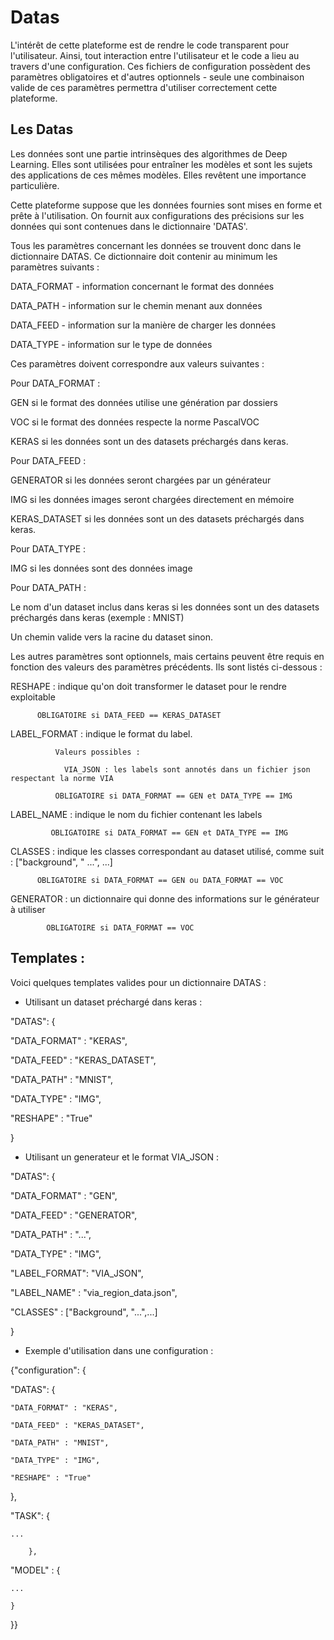 # Datas

L'intérêt de cette plateforme est de rendre le code transparent pour l'utilisateur.
Ainsi, tout interaction entre l'utilisateur et le code a lieu au travers d'une configuration.
Ces fichiers de configuration possèdent des paramètres obligatoires et d'autres optionnels - seule une combinaison valide de ces paramètres permettra d'utiliser correctement cette plateforme.

## Les Datas
Les données sont une partie intrinsèques des algorithmes de Deep Learning. Elles sont utilisées pour entraîner les modèles et sont les sujets des applications de ces mêmes modèles. Elles revêtent une importance particulière.

Cette plateforme suppose que les données fournies sont mises en forme et prête à l'utilisation. On fournit aux configurations des précisions sur les données qui sont contenues dans le dictionnaire 'DATAS'.

Tous les paramètres concernant les données se trouvent donc dans le dictionnaire DATAS. Ce dictionnaire doit contenir au minimum les paramètres suivants :

DATA_FORMAT - information concernant le format des données

DATA_PATH - information sur le chemin menant aux données

DATA_FEED - information sur la manière de charger les données

DATA_TYPE - information sur le type de données


Ces paramètres doivent correspondre aux valeurs suivantes :

Pour DATA_FORMAT :

  GEN si le format des données utilise une génération par dossiers

  VOC si le format des données respecte la norme PascalVOC

  KERAS si les données sont un des datasets préchargés dans keras.


Pour DATA_FEED :

  GENERATOR si les données seront chargées par un générateur

  IMG si les données images seront chargées directement en mémoire

  KERAS_DATASET si les données sont un des datasets préchargés dans keras.


Pour DATA_TYPE :

  IMG si les données sont des données image


Pour DATA_PATH :

  Le nom d'un dataset inclus dans keras si les données sont un des datasets préchargés dans keras (exemple : MNIST)

  Un chemin valide vers la racine du dataset sinon.


Les autres paramètres sont optionnels, mais certains peuvent être requis en fonction des valeurs des paramètres précédents. Ils sont listés ci-dessous :

RESHAPE : indique qu'on doit transformer le dataset pour le rendre exploitable

          OBLIGATOIRE si DATA_FEED == KERAS_DATASET

LABEL_FORMAT : indique le format du label.

              Valeurs possibles :

                VIA_JSON : les labels sont annotés dans un fichier json respectant la norme VIA

              OBLIGATOIRE si DATA_FORMAT == GEN et DATA_TYPE == IMG

LABEL_NAME : indique le nom du fichier contenant les labels

             OBLIGATOIRE si DATA_FORMAT == GEN et DATA_TYPE == IMG

CLASSES : indique les classes correspondant au dataset utilisé, comme suit : ["background", " ...", ...]

          OBLIGATOIRE si DATA_FORMAT == GEN ou DATA_FORMAT == VOC

GENERATOR : un dictionnaire qui donne des informations sur le générateur à utiliser

            OBLIGATOIRE si DATA_FORMAT == VOC

## Templates :
Voici quelques templates valides pour un dictionnaire DATAS :

- Utilisant un dataset préchargé dans keras :

"DATAS": {

  "DATA_FORMAT" : "KERAS",

  "DATA_FEED" : "KERAS_DATASET",

  "DATA_PATH" : "MNIST",

  "DATA_TYPE" : "IMG",

  "RESHAPE" : "True"

}

- Utilisant un generateur et le format VIA_JSON :

"DATAS": {

  "DATA_FORMAT" : "GEN",

  "DATA_FEED" : "GENERATOR",

  "DATA_PATH" : "...",

  "DATA_TYPE" : "IMG",

  "LABEL_FORMAT": "VIA_JSON",

  "LABEL_NAME" : "via_region_data.json",

  "CLASSES" : ["Background", "...",...]

}


- Exemple d'utilisation dans une configuration :

{"configuration": {

  "DATAS": {

    "DATA_FORMAT" : "KERAS",

    "DATA_FEED" : "KERAS_DATASET",

    "DATA_PATH" : "MNIST",

    "DATA_TYPE" : "IMG",

    "RESHAPE" : "True"

  },

"TASK": {

    ...

		},

"MODEL" : {

    ...

	}

}}
